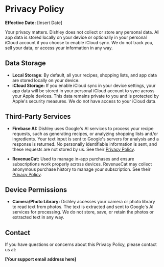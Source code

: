 # Privacy Policy

**Effective Date:** [Insert Date]

Your privacy matters. Dishley does not collect or store any personal data. All app data is stored locally on your device or optionally in your personal iCloud account if you choose to enable iCloud sync. We do not track you, sell your data, or access your information in any way.

## Data Storage

* **Local Storage:** By default, all your recipes, shopping lists, and app data are stored locally on your device.
* **iCloud Storage:** If you enable iCloud sync in your device settings, your app data will be stored in your personal iCloud account to sync across your Apple devices. This data remains private to you and is protected by Apple's security measures. We do not have access to your iCloud data.

## Third-Party Services

* **Firebase AI:** Dishley uses Google's AI services to process your recipe requests, such as generating recipes, or analyzing shopping lists and/or ingredients. Your text input is sent to Google's servers for analysis and a response is returned. No personally identifiable information is sent, and these requests are not stored by us. See their [Privacy Policy](https://policies.google.com/privacy).

* **RevenueCat:** Used to manage in-app purchases and ensure subscriptions work properly across devices. RevenueCat may collect anonymous purchase history to manage your subscription. See their [Privacy Policy](https://www.revenuecat.com/privacy).

## Device Permissions

* **Camera/Photo Library:** Dishley accesses your camera or photo library to read text from photos. The text is extracted and sent to Google's AI services for processing. We do not store, save, or retain the photos or extracted text in any way.

## Contact

If you have questions or concerns about this Privacy Policy, please contact us at:

**[Your support email address here]**
